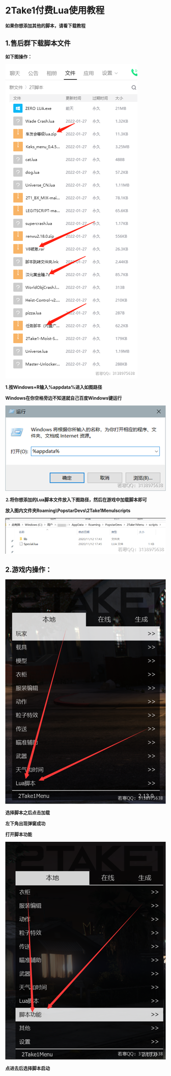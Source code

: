 # 2Take1付费Lua使用教程

**如果你想添加其他的脚本，请看下载教程**

## **1.售后群下载脚本文件**

**如下图操作：**

![](<../../../.gitbook/assets/image (18) (1) (1) (1) (1) (1).png>)

**1.按Windows+R输入%appdata%进入如图路径**

**Windows在你空格旁边不知道就自己百度Windows键运行**

![](<../../../.gitbook/assets/image (50) (1) (1) (2) (1).png>)

**⒉将你想添加的Lua脚本文件放入下图路径，然后在游戏中加载脚本即可**

**放入图内文件夹Roaming\PopstarDevs\2Take1Menulscripts**

![](../../../.gitbook/assets/image.png)

## **2.游戏内操作：**

![](<../../../.gitbook/assets/image (32) (1) (1).png>)

**选择脚本之后点击加载**

**左下角出现弹窗成功**

**打开脚本功能**

![](<../../../.gitbook/assets/image (24) (1) (1) (1) (1) (1) (1).png>)

**点进去后选择脚本启动**
